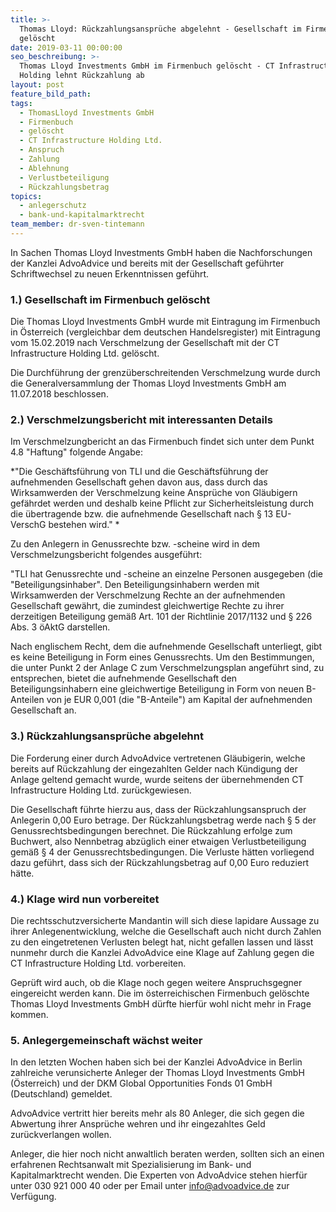 ```yaml
---
title: >-
  Thomas Lloyd: Rückzahlungsansprüche abgelehnt - Gesellschaft im Firmenbuch
  gelöscht
date: 2019-03-11 00:00:00
seo_beschreibung: >-
  Thomas Lloyd Investments GmbH im Firmenbuch gelöscht - CT Infrastructure
  Holding lehnt Rückzahlung ab
layout: post
feature_bild_path:
tags:
  - ThomasLloyd Investments GmbH
  - Firmenbuch
  - gelöscht
  - CT Infrastructure Holding Ltd.
  - Anspruch
  - Zahlung
  - Ablehnung
  - Verlustbeteiligung
  - Rückzahlungsbetrag
topics:
  - anlegerschutz
  - bank-und-kapitalmarktrecht
team_member: dr-sven-tintemann
---
```


In Sachen Thomas Lloyd Investments GmbH haben die Nachforschungen der Kanzlei AdvoAdvice und bereits mit der Gesellschaft gef&uuml;hrter Schriftwechsel zu neuen Erkenntnissen gef&uuml;hrt.

### 1.) Gesellschaft im Firmenbuch gel&ouml;scht

Die Thomas Lloyd Investments GmbH wurde mit Eintragung im Firmenbuch in &Ouml;sterreich (vergleichbar dem deutschen Handelsregister) mit Eintragung vom 15.02.2019 nach Verschmelzung der Gesellschaft mit der CT Infrastructure Holding Ltd. gel&ouml;scht.

Die Durchf&uuml;hrung der grenz&uuml;berschreitenden Verschmelzung wurde durch die Generalversammlung der Thomas Lloyd Investments GmbH am 11.07.2018 beschlossen.

### 2.) Verschmelzungsbericht mit interessanten Details

Im Verschmelzungbericht an das Firmenbuch findet sich unter dem Punkt 4.8 "Haftung" folgende Angabe:

*"Die Gesch&auml;ftsf&uuml;hrung von TLI und die Gesch&auml;ftsf&uuml;hrung der aufnehmenden Gesellschaft gehen davon aus, dass durch das Wirksamwerden der Verschmelzung keine Anspr&uuml;che von Gl&auml;ubigern gef&auml;hrdet werden und deshalb keine Pflicht zur Sicherheitsleistung durch die &uuml;bertragende bzw. die aufnehmende Gesellschaft nach &sect; 13 EU-VerschG bestehen wird." *

Zu den Anlegern in Genussrechte bzw. -scheine wird in dem Verschmelzungsbericht folgendes ausgef&uuml;hrt:

"TLI hat Genussrechte und -scheine an einzelne Personen ausgegeben (die "Beteiligungsinhaber". Den Beteiligungsinhabern werden mit Wirksamwerden der Verschmelzung Rechte an der aufnehmenden Gesellschaft gew&auml;hrt, die zumindest gleichwertige Rechte zu ihrer derzeitigen Beteiligung gem&auml;&szlig; Art. 101 der Richtlinie 2017/1132 und &sect; 226 Abs. 3 &ouml;AktG darstellen.

Nach englischem Recht, dem die aufnehmende Gesellschaft unterliegt, gibt es keine Beteiligung in Form eines Genussrechts. Um den Bestimmungen, die unter Punkt 2 der Anlage C zum Verschmelzungsplan angef&uuml;hrt sind, zu entsprechen, bietet die aufnehmende Gesellschaft den Beteiligungsinhabern eine gleichwertige Beteiligung in Form von neuen B-Anteilen von je EUR 0,001 (die "B-Anteile") am Kapital der aufnehmenden Gesellschaft an.

### 3.) R&uuml;ckzahlungsanspr&uuml;che abgelehnt

Die Forderung einer durch AdvoAdvice vertretenen Gl&auml;ubigerin, welche bereits auf R&uuml;ckzahlung der eingezahlten Gelder nach K&uuml;ndigung der Anlage geltend gemacht wurde, wurde seitens der &uuml;bernehmenden CT Infrastructure Holding Ltd. zur&uuml;ckgewiesen.

Die Gesellschaft f&uuml;hrte hierzu aus, dass der R&uuml;ckzahlungsanspruch der Anlegerin 0,00 Euro betrage. Der R&uuml;ckzahlungsbetrag werde nach &sect; 5 der Genussrechtsbedingungen berechnet. Die R&uuml;ckzahlung erfolge zum Buchwert, also Nennbetrag abz&uuml;glich einer etwaigen Verlustbeteiligung gem&auml;&szlig; &sect; 4 der Genussrechtsbedingungen. Die Verluste h&auml;tten vorliegend dazu gef&uuml;hrt, dass sich der R&uuml;ckzahlungsbetrag auf 0,00 Euro reduziert h&auml;tte.

### 4.) Klage wird nun vorbereitet

Die rechtsschutzversicherte Mandantin will sich diese lapidare Aussage zu ihrer Anlegenentwicklung, welche die Gesellschaft auch nicht durch Zahlen zu den eingetretenen Verlusten belegt hat, nicht gefallen lassen und l&auml;sst nunmehr durch die Kanzlei AdvoAdvice eine Klage auf Zahlung gegen die CT Infrastructure Holding Ltd. vorbereiten.

Gepr&uuml;ft wird auch, ob die Klage noch gegen weitere Anspruchsgegner eingereicht werden kann. Die im &ouml;sterreichischen Firmenbuch gel&ouml;schte Thomas Lloyd Investments GmbH d&uuml;rfte hierf&uuml;r wohl nicht mehr in Frage kommen.

### 5. Anlegergemeinschaft w&auml;chst weiter

In den letzten Wochen haben sich bei der Kanzlei AdvoAdvice in Berlin zahlreiche verunsicherte Anleger der Thomas Lloyd Investments GmbH (&Ouml;sterreich) und der DKM Global Opportunities Fonds 01 GmbH (Deutschland) gemeldet.

AdvoAdvice vertritt hier bereits mehr als 80 Anleger, die sich gegen die Abwertung ihrer Anspr&uuml;che wehren und ihr eingezahltes Geld zur&uuml;ckverlangen wollen.

Anleger, die hier noch nicht anwaltlich beraten werden, sollten sich an einen erfahrenen Rechtsanwalt mit Spezialisierung im Bank- und Kapitalmarktrecht wenden. Die Experten von AdvoAdvice stehen hierf&uuml;r unter 030 921 000 40 oder per Email unter info@advoadvice.de zur Verf&uuml;gung.